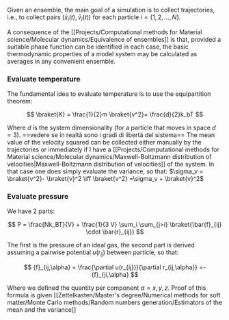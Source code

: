 Given an ensemble, the main goal of a simulation is to collect trajectories, i.e., to collect pairs $(\bar{x}_i(t), \bar{v}_i(t))$ for each particle $i = \{1,2,\dots, N\}$.

A consequence of the [[Projects/Computational methods for Material science/Molecular dynamics/Equivalence of ensembles]] is that, provided a suitable phase function can be identified in each case, the basic thermodynamic properties of a model system may be calculated as averages in any convenient ensemble.

### Evaluate temperature

The fundamental idea to evaluate temperature is to use the equipartition theorem:

$$ \braket{K} = \frac{1}{2}m \braket{v^2}= \frac{d}{2}k_bT $$

Where $d$ is the system dimensionality (for a particle that moves in space $d=3$).
==vedere se in realtà sono i gradi di libertà del sistema==
The mean value of the velocity squared can be collected either manually by the trajectories or immediately if I have a [[Projects/Computational methods for Material science/Molecular dynamics/Maxwell-Boltzmann distribution of velocities|Maxwell-Boltzmann distribution of velocities]] of the system.
In that case one does simply evaluate the variance, so that: $\sigma_v = \braket{v^2}- \braket{v}^2 \iff \braket{v^2} =\sigma_v + \braket{v}^2$
### Evaluate pressure

We have 2 parts:

$$ P = \frac{Nk_BT}{V} + \frac{1}{3 V} \sum_i \sum_{j>i} \braket{\bar{f}_{ij} \cdot \bar{r}_{ij}}   $$

The first is the pressure of an ideal gas, the second part is derived assuming a pairwise potential $u(r_{ij})$ between particle, so that:

$$ {f}_{ij,\alpha} = \frac{\partial u(r_{ij})}{\partial r_{ij,\alpha}} =- {f}_{ji,\alpha}  $$

Where we defined the quantity per component $\alpha=x,y,z$.
Proof of this formula is given [[Zettelkasten/Master's degree/Numerical methods for soft matter/Monte Carlo methods/Random numbers generation/Estimators of the mean and the variance]]